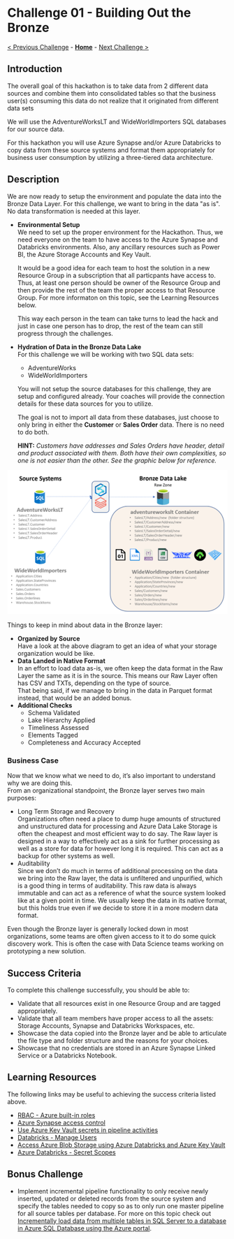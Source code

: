 # Challenge 01 - Building Out the Bronze

[< Previous Challenge](./Challenge-00.md) - **[Home](../README.md)** - [Next Challenge >](./Challenge-02.md)

## Introduction

The overall goal of this hackathon is to take data from 2 different data sources and combine them into consolidated tables so that the business user(s) consuming this data do not realize that it originated from different data sets

We will use the AdventureWorksLT and WideWorldImporters SQL databases for our source data.  

For this hackathon you will use Azure Synapse and/or Azure Databricks to copy data from these source systems and format them appropriately for business user consumption by utilizing a three-tiered data architecture.  


## Description

We are now ready to setup the environment and populate the data into the Bronze Data Layer.  For this challenge, we want to bring in the data "as is".  No data transformation is needed at this layer.

- __Environmental Setup__  
  We need to set up the proper environment for the Hackathon. Thus, we need everyone on the team to have access to the Azure Synapse and Databricks environments. Also, any ancillary resources such as Power BI, the Azure Storage Accounts and Key Vault. 
  
  It would be a good idea for each team to host the solution in a new Resource Group in a subscription that all particpants have access to.  Thus, at least one person should be owner of the Resource Group and then provide the rest of the team the proper access to that Resource Group.  For more informaton on this topic, see the Learning Resources below.
  
  This way each person in the team can take turns to lead the hack and just in case one person has to drop, the rest of the team can still progress through the challenges.

- __Hydration of Data in the Bronze Data Lake__  
  For this challenge we will be working with two SQL data sets:
  - AdventureWorks
  - WideWorldImporters 
  
  You will not setup the source databases for this challenge, they are setup and configured already.  Your coaches will provide the connection details for these data sources for you to utilize.

  The goal is not to import all data from these databases,  just choose to only bring in either the __Customer__ or __Sales Order__ data.  There is no need to do both. 

  **HINT:** _Customers have addresses and Sales Orders have header, detail and product associated with them.  Both have their own complexities, so one is not easier than the other.  See the graphic below for reference._  
 
    
![picture alt](../img/Bronze.png)
  
Things to keep in mind about data in the Bronze layer:
- __Organized by Source__  
  Have a look at the above diagram to get an idea of what your storage organization would be like.
- __Data Landed in Native Format​__  
  In an effort to load data as-is, we often keep the data format in the Raw Layer the same as it is in the source. This means our Raw Layer often has CSV and TXTs, depending on the type of source.  
  That being said, if we manage to bring in the data in Parquet format instead, that would be an added bonus.
- __Additional Checks__  
  - Schema Validated​  
  - Lake Hierarchy Applied​  
  - Timeliness Assessed​  
  - Elements Tagged​  
  - Completeness and Accuracy Accepted  
  
  
### Business Case
Now that we know what we need to do, it’s also important to understand why we are doing this.  
From an organizational standpoint, the Bronze layer serves two main purposes:
- Long Term Storage and Recovery  
Organizations often need a place to dump huge amounts of structured and unstructured data for processing and Azure Data Lake Storage is often the cheapest and most efficient way to do say. The Raw layer is designed in a way to effectively act as a sink for further processing as well as a store for data for however long it is required. This can act as a backup for other systems as well.
- Auditability  
Since we don’t do much in terms of additional processing on the data we bring into the Raw layer, the data is unfiltered and unpurified, which is a good thing in terms of auditability. This raw data is always immutable and can act as a reference of what the source system looked like at a given point in time. We usually keep the data in its native format, but this holds true even if we decide to store it in a more modern data format.  
  
Even though the Bronze layer is generally locked down in most organizations, some teams are often given access to it to do some quick discovery work. This is often the case with Data Science teams working on prototyping a new solution.
  
## Success Criteria
To complete this challenge successfully, you should be able to:

- Validate that all resources exist in one Resource Group and are tagged appropriately.
- Validate that all team members have proper access to all the assets: Storage Accounts, Synapse and Databricks Workspaces, etc.
- Showcase the data copied into the Bronze layer and be able to articulate the file type and folder structure and the reasons for your choices.
- Showcase that no credentials are stored in an Azure Synapse Linked Service or a Databricks Notebook.

## Learning Resources

The following links may be useful to achieving the success criteria listed above.

- [RBAC - Azure built-in roles](https://learn.microsoft.com/en-us/azure/role-based-access-control/built-in-roles)
- [Azure Synapse access control](https://docs.microsoft.com/en-us/azure/synapse-analytics/security/synapse-workspace-access-control-overview) 
- [Use Azure Key Vault secrets in pipeline activities](https://docs.microsoft.com/en-us/azure/data-factory/how-to-use-azure-key-vault-secrets-pipeline-activities)
- [Databricks - Manage Users](https://learn.microsoft.com/en-us/azure/databricks/administration-guide/users-groups/users)
- [Access Azure Blob Storage using Azure Databricks and Azure Key Vault](https://learn.microsoft.com/en-us/azure/key-vault/general/integrate-databricks-blob-storage)
- [Azure Databricks - Secret Scopes](https://learn.microsoft.com/en-us/azure/databricks/security/secrets/secret-scopes)

## Bonus Challenge
- Implement incremental pipeline functionality to only receive newly inserted, updated or deleted records from the source system and specify the tables needed to copy so as to only run one master pipeline for all source tables per database.  For more on this topic check out [Incrementally load data from multiple tables in SQL Server to a database in Azure SQL Database using the Azure portal](https://learn.microsoft.com/en-us/azure/data-factory/tutorial-incremental-copy-multiple-tables-portal).

